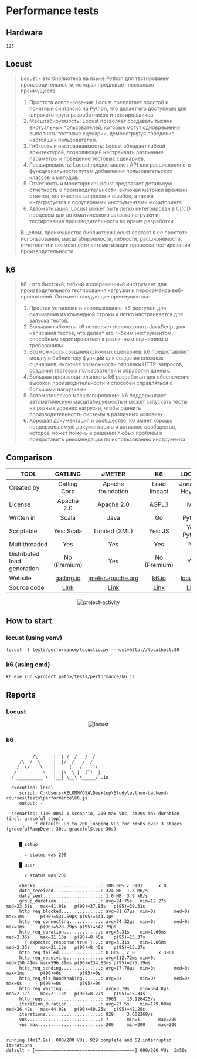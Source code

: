 # Performance tests

## Hardware

```
123
```

## Locust

> Locust - это библиотека на языке Python для тестирования производительности, которая предлагает несколько преимуществ:
> 1. Простота использования: Locust предлагает простой и понятный синтаксис на Python, что делает его доступным для широкого круга разработчиков и тестировщиков.
> 2. Масштабируемость: Locust позволяет создавать тысячи виртуальных пользователей, которые могут одновременно выполнять тестовые сценарии, демонстрируя поведение настоящих пользователей.
> 3. Гибкость и настраиваемость: Locust обладает гибкой архитектурой, позволяющей настраивать различные параметры и поведение тестовых сценариев.
> 4. Расширяемость: Locust предоставляет API для расширения его функциональности путем добавления пользовательских классов и методов.
> 5. Отчетность и мониторинг: Locust предлагает детальную отчетность о производительности, включая метрики времени ответов, количества запросов и ошибок, а также интегрируется с популярными инструментами мониторинга.
> 6. Автоматизация: Locust может быть легко интегрирован в CI/CD процессы для автоматического захвата нагрузки и тестирования производительности во время разработки.
> 
> В целом, преимущества библиотеки Locust состоят в ее простоте использования, масштабируемости, гибкости, расширяемости, отчетности и возможности автоматизации процесса тестирования производительности.

## k6

> k6 - это быстрый, гибкий и современный инструмент для производительного тестирования нагрузки и перформанса веб-приложений. Он имеет следующие преимущества:
> 1. Простая установка и использование: k6 доступен для скачивания из командной строки и легко настраивается для запуска тестов.
> 2. Большая гибкость: k6 позволяет использовать JavaScript для написания тестов, что делает его гибким инструментом, способным адаптироваться к различным сценариям и требованиям.
> 3. Возможность создания сложных сценариев: k6 предоставляет мощную библиотеку функций для создания сложных сценариев, включая возможность отправки HTTP-запросов, создания тестовых пользователей и обработки данных.
> 4. Большая производительность: k6 разработан для обеспечения высокой производительности и способен справляться с большими нагрузками.
> 5. Автоматическое масштабирование: k6 поддерживает автоматическую масштабируемость и может запускать тесты на разных уровнях нагрузки, чтобы оценить производительность системы в различных условиях.
> 6. Хорошая документация и сообщество: k6 имеет хорошо поддерживаемую документацию и активное сообщество, которое может помочь в решении любых проблем и предоставить рекомендации по использованию инструмента.

## Comparison

| **TOOL**                    |                 **GATLING**                |                **JMETER**                |                  **K6**                  |                 **LOCUST**                 |
|-----------------------------|:------------------------------------------:|:----------------------------------------:|:----------------------------------------:|:------------------------------------------:|
| Created by                  |                Gatling Corp                |             Apache foundation            |                Load Impact               |               Jonathan Heyman              |
| License                     |                 Apache 2.0                 |                Apache 2.0                |                   AGPL3                  |                     MIT                    |
| Written in                  |                    Scala                   |                   Java                   |                    Go                    |                   Python                   |
| Scriptable                  |                 Yes: Scala                 |               Limited (XML)              |                  Yes: JS                 |                 Yes: Python                |
| Multithreaded               |                     Yes                    |                    Yes                   |                    Yes                   |                     No                     |
| Distributed load generation |                No (Premium)                |                    Yes                   |               No (Premium)               |                     Yes                    |
| Website                     |          [gatling.io](gatling.io)          |  [jmeter.apache.org](jmeter.apache.org)  |              [k6.io](k6.io)              |           [locust.io](locust.io)           |
| Source code                 | [Link](https://github.com/gatling/gatling) | [Link](https://github.com/apache/jmeter) | [Link](https://github.com/loadimpact/k6) | [Link](https://github.com/locustio/locust) |

<p align="center">
  <img src="images/project-activity.png" alt="project-activity">
</p>

## How to start

### locust (using venv)
```
locust -f tests/performance/locustio.py --host=http://localhost:80
```

### k6 (using cmd)
```
k6.exe run <project_path>/tests/performance/k6.js
```

## Reports

### Locust

<p align="center">
  <img src="images/locust.png" alt="locust">
</p>

### k6

```

          /\      |‾‾| /‾‾/   /‾‾/
     /\  /  \     |  |/  /   /  /
    /  \/    \    |     (   /   ‾‾\
   /          \   |  |\  \ |  (‾)  |
  / __________ \  |__| \__\ \_____/ .io

  execution: local
     script: C:\Users\KELONMYOSA\Desktop\Study\python-backend-courses\tests\performance\k6.js
     output: -

  scenarios: (100.00%) 1 scenario, 200 max VUs, 4m20s max duration (incl. graceful stop):
           * default: Up to 200 looping VUs for 3m50s over 3 stages (gracefulRampDown: 30s, gracefulStop: 30s)


     █ setup

       ✓ status was 200

     █ user

       ✓ status was 200

     checks.........................: 100.00% ✓ 3901      ✗ 0
     data_received..................: 324 MB  1.3 MB/s
     data_sent......................: 1.0 MB  3.9 kB/s
     group_duration.................: avg=24.75s   min=12.27s   med=23.58s   max=41.01s   p(90)=37.83s   p(95)=39.31s
     http_req_blocked...............: avg=81.67µs  min=0s       med=0s       max=1ms      p(90)=531.59µs p(95)=544.1µs
     http_req_connecting............: avg=74.32µs  min=0s       med=0s       max=1ms      p(90)=528.29µs p(95)=542.79µs
     http_req_duration..............: avg=3.31s    min=1.06ms   med=2.35s    max=21.13s   p(90)=8.45s    p(95)=15.37s
       { expected_response:true }...: avg=3.31s    min=1.06ms   med=2.35s    max=21.13s   p(90)=8.45s    p(95)=15.37s
     http_req_failed................: 0.00%   ✓ 0         ✗ 3901
     http_req_receiving.............: avg=112.72ms min=0s       med=150.41ms max=596.89ms p(90)=234.83ms p(95)=275.19ms
     http_req_sending...............: avg=17.78µs  min=0s       med=0s       max=1ms      p(90)=0s       p(95)=0s
     http_req_tls_handshaking.......: avg=0s       min=0s       med=0s       max=0s       p(90)=0s       p(95)=0s
     http_req_waiting...............: avg=3.19s    min=504.8µs  med=2.17s    max=21.13s   p(90)=8.27s    p(95)=15.34s
     http_reqs......................: 3901    15.126425/s
     iteration_duration.............: avg=27.5s    min=179.08ms med=26.42s   max=44.02s   p(90)=40.25s   p(95)=42.28s
     iterations.....................: 929     3.602268/s
     vus............................: 7       min=1       max=200
     vus_max........................: 200     min=200     max=200


running (4m17.9s), 000/200 VUs, 929 complete and 52 interrupted iterations
default ✓ [======================================] 000/200 VUs  3m50s
```